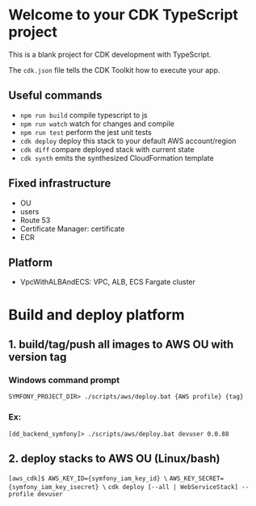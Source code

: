 # Welcome to your CDK TypeScript project

This is a blank project for CDK development with TypeScript.

The `cdk.json` file tells the CDK Toolkit how to execute your app.

## Useful commands

* `npm run build`   compile typescript to js
* `npm run watch`   watch for changes and compile
* `npm run test`    perform the jest unit tests
* `cdk deploy`      deploy this stack to your default AWS account/region
* `cdk diff`        compare deployed stack with current state
* `cdk synth`       emits the synthesized CloudFormation template

## Fixed infrastructure
- OU
- users
- Route 53
- Certificate Manager: certificate
- ECR

## Platform

- VpcWithALBAndECS: VPC, ALB, ECS Fargate cluster


# Build and deploy platform
## 1. build/tag/push all images to AWS OU with version tag
### Windows command prompt

`SYMFONY_PROJECT_DIR> ./scripts/aws/deploy.bat {AWS profile} {tag}`

### Ex:

`[dd_backend_symfony]> ./scripts/aws/deploy.bat devuser 0.0.88`

## 2. deploy stacks to AWS OU (Linux/bash)

`[aws_cdk]$ AWS_KEY_ID={symfony_iam_key_id} \`
`AWS_KEY_SECRET={symfony_iam_key_isecret} \`
`cdk deploy [--all | WebServiceStack] --profile devuser`